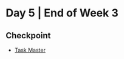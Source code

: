 # Day 5 | End of Week 3

## Checkpoint
+ [Task Master](https://github.com/hollidavis/TaskMasterCheckpoint)

